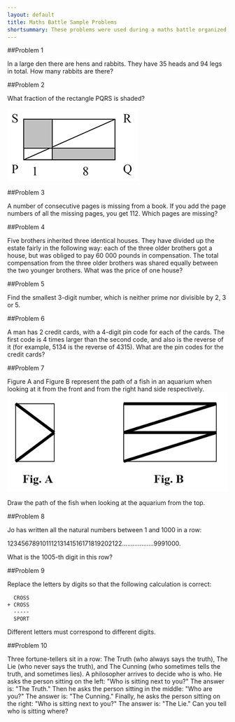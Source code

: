 ```yaml
---
layout: default
title: Maths Battle Sample Problems
shortsummary: These problems were used during a maths battle organized in Lutterworth College July 4, 2013. The problems were kindly provided by Alexander Veselov.
---
```


##Problem 1

In a large den there are hens and rabbits. They have 35 heads and 94 legs in total. How many rabbits are there?

##Problem 2

What fraction of the rectangle PQRS is shaded?

![](/images/sample-problem-2.png)

##Problem 3

A number of consecutive pages is missing from a book. If you add the page numbers of all the missing pages, you get 112. Which pages are missing?

##Problem 4

Five brothers inherited three identical houses. They have divided up the estate fairly in the following way: each of the three older brothers 
got a house, but was obliged to pay 60 000 pounds in compensation. The total compensation from the three older brothers was shared equally 
between the two younger brothers. What was the price of one house? 

##Problem 5

Find the smallest 3-digit number, which is neither prime nor divisible by 2, 3 or 5.

##Problem 6

A man has 2 credit cards, with a 4-digit pin code for each of the cards. The first code is 4 times larger than the second code, 
and also is the reverse of it (for example, 5134 is the reverse of 4315). What are the pin codes for the credit cards?

##Problem 7

Figure A and Figure B represent the path of a fish in an aquarium when looking at it from the front and from the right hand side respectively.
![](/images/sample-problem-7.png)

Draw the path of the fish when looking at the aquarium from the top.

##Problem 8

Jo has written all the natural numbers between 1 and 1000 in a row:

12345678910111213141516171819202122………………9991000.

What is the 1005-th digit in this row?

##Problem 9

Replace the letters by digits so that the following calculation is correct:

      CROSS
    + CROSS
      -----
      SPORT

Different letters must correspond to different digits.

##Problem 10

Three fortune-tellers sit in a row: The Truth (who always says the truth), The Lie (who never says the truth), and The Cunning 
(who sometimes tells the truth, and sometimes lies). A philosopher arrives to decide who is who. He asks the person sitting on 
the left: "Who is sitting next to you?" The answer is: "The Truth." Then he asks the person sitting in the middle: 
"Who are you?" The answer is: "The Cunning." Finally, he asks the person sitting on the right: "Who is sitting next to you?" 
The answer is: "The Lie." Can you tell who is sitting where?

